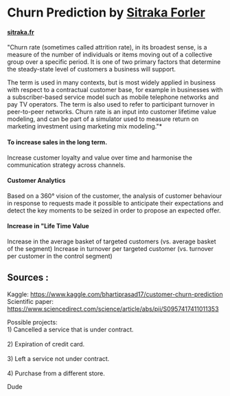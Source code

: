 # Churn Prediction by [Sitraka Forler](https://www.sitraka.fr/)
#### [sitraka.fr](https://sitraka17.github.io/) ####

"Churn rate (sometimes called attrition rate), in its broadest sense, is a measure of the number of individuals or items moving out of a collective group over a specific period. It is one of two primary factors that determine the steady-state level of customers a business will support.

The term is used in many contexts, but is most widely applied in business with respect to a contractual customer base, for example in businesses with a subscriber-based service model such as mobile telephone networks and pay TV operators. The term is also used to refer to participant turnover in peer-to-peer networks. Churn rate is an input into customer lifetime value modeling, and can be part of a simulator used to measure return on marketing investment using marketing mix modeling."*




#### To increase sales in the long term. ####
Increase customer loyalty and value over time and harmonise the communication strategy across channels.

#### Customer Analytics ####
Based on a 360° vision of the customer, the analysis of customer behaviour in response to requests made it possible to anticipate their expectations and detect the key moments to be seized in order to propose an expected offer.

#### Increase in "Life Time Value ####
Increase in the average basket of targeted customers (vs. average basket of the segment)
Increase in turnover per targeted customer (vs. turnover per customer in the control segment) 



Sources : 
-------------------
Kaggle: https://www.kaggle.com/bhartiprasad17/customer-churn-prediction
<br> Scientific paper: https://www.sciencedirect.com/science/article/abs/pii/S0957417411011353 


Possible projects: 
<br/> 1) Cancelled a service that is under contract.<br/>
<br/> 2) Expiration of credit card.<br/>
<br/> 3) Left a service not under contract.<br/>
<br/> 4) Purchase from a different store.<br/>

Dude

